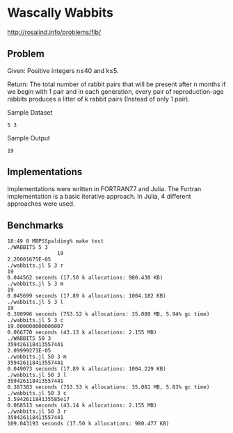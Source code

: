 # Wascally Wabbits
http://rosalind.info/problems/fib/

## Problem
Given: Positive integers n≤40 and k≤5.

Return: The total number of rabbit pairs that will be present after n months if we begin with 1 pair and in each generation, every pair of reproduction-age rabbits produces a litter of k rabbit pairs (Instead of only 1 pair).

Sample Dataset

    5 3

Sample Output

    19

## Implementations
Implementations were written in FORTRAN77 and Julia. The Fortran implementation is a basic iterative approach. In Julia, 4 different approaches were used.

## Benchmarks
    18:49 0 MBPSSpalding% make test  
    ./WABBITS 5 3
                    19
    2.20001675E-05
    ./wabbits.jl 5 3 r
    19
    0.044562 seconds (17.50 k allocations: 980.430 KB)
    ./wabbits.jl 5 3 m
    19
    0.045699 seconds (17.89 k allocations: 1004.182 KB)
    ./wabbits.jl 5 3 l
    19
    0.390996 seconds (753.52 k allocations: 35.080 MB, 5.94% gc time)
    ./wabbits.jl 5 3 c
    19.000000000000007
    0.066770 seconds (43.13 k allocations: 2.155 MB)
    ./WABBITS 50 3
    359426118413557441
    2.09999271E-05
    ./wabbits.jl 50 3 m
    359426118413557441
    0.049073 seconds (17.89 k allocations: 1004.229 KB)
    ./wabbits.jl 50 3 l
    359426118413557441
    0.387383 seconds (753.53 k allocations: 35.081 MB, 5.83% gc time)
    ./wabbits.jl 50 3 c
    3.594261184135585e17
    0.068513 seconds (43.14 k allocations: 2.155 MB)
    ./wabbits.jl 50 3 r
    359426118413557441
    109.043193 seconds (17.50 k allocations: 980.477 KB)
